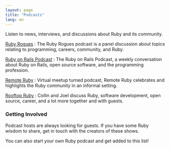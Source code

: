 ```yaml
---
layout: page
title: "Podcasts"
lang: en
---
```


Listen to news, interviews, and discussions about Ruby and its community.

[Ruby Rogues][rogues]
: The Ruby Rogues podcast is a panel discussion about topics relating to
  programming, careers, community, and Ruby.

[Ruby on Rails Podcast][rorpodcast]
: The Ruby on Rails Podcast, a weekly conversation about Ruby on Rails,
  open source software, and the programming profession.

[Remote Ruby][remote_ruby]
: Virtual meetup turned podcast, Remote Ruby celebrates and highlights
  the Ruby community in an informal setting.

[Rooftop Ruby][rooftop_ruby]
: Collin and Joel discuss Ruby, software development, open source, career,
  and a lot more together and with guests.

### Getting Involved

Podcast hosts are always looking for guests. If you have some Ruby
wisdom to share, get in touch with the creators of these shows.

You can also start your own Ruby podcast and get added to this list!

[rooftop_ruby]: https://www.rooftopruby.com
[remote_ruby]: https://remoteruby.transistor.fm/
[rorpodcast]: https://www.therubyonrailspodcast.com
[rogues]: https://rubyrogues.com

